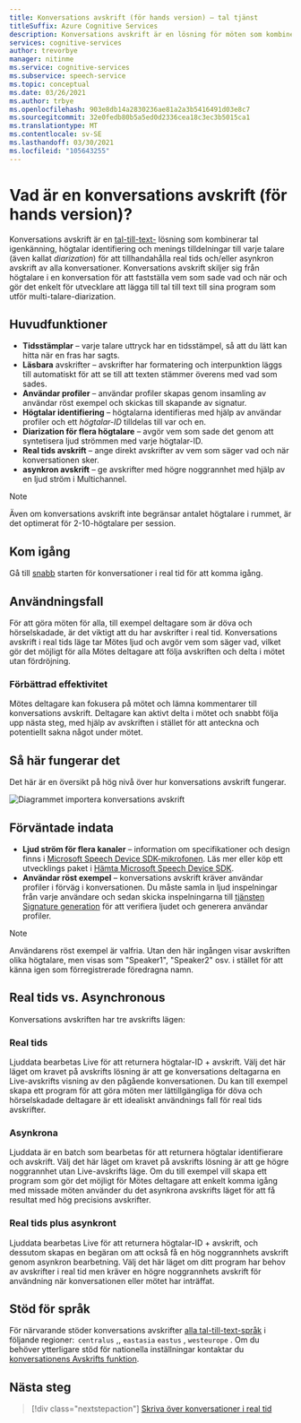 ```yaml
---
title: Konversations avskrift (för hands version) – tal tjänst
titleSuffix: Azure Cognitive Services
description: Konversations avskrift är en lösning för möten som kombinerar igenkänning, högtalar-ID och diarization för att tillhandahålla avskrift av alla konversationer.
services: cognitive-services
author: trevorbye
manager: nitinme
ms.service: cognitive-services
ms.subservice: speech-service
ms.topic: conceptual
ms.date: 03/26/2021
ms.author: trbye
ms.openlocfilehash: 903e8db14a2830236ae81a2a3b5416491d03e8c7
ms.sourcegitcommit: 32e0fedb80b5a5ed0d2336cea18c3ec3b5015ca1
ms.translationtype: MT
ms.contentlocale: sv-SE
ms.lasthandoff: 03/30/2021
ms.locfileid: "105643255"
---
```

# <a name="what-is-conversation-transcription-preview"></a>Vad är en konversations avskrift (för hands version)?

Konversations avskrift är en [tal-till-text-](speech-to-text.md) lösning som kombinerar tal igenkänning, högtalar identifiering och menings tilldelningar till varje talare (även kallat _diarization_) för att tillhandahålla real tids och/eller asynkron avskrift av alla konversationer. Konversations avskrift skiljer sig från högtalare i en konversation för att fastställa vem som sade vad och när och gör det enkelt för utvecklare att lägga till tal till text till sina program som utför multi-talare-diarization.

## <a name="key-features"></a>Huvudfunktioner

- **Tidsstämplar** – varje talare uttryck har en tidsstämpel, så att du lätt kan hitta när en fras har sagts.
- **Läsbara** avskrifter – avskrifter har formatering och interpunktion läggs till automatiskt för att se till att texten stämmer överens med vad som sades.
- **Användar profiler** – användar profiler skapas genom insamling av användar röst exempel och skickas till skapande av signatur.
- **Högtalar identifiering** – högtalarna identifieras med hjälp av användar profiler och ett _högtalar-ID_ tilldelas till var och en.
- **Diarization för flera högtalare** – avgör vem som sade det genom att syntetisera ljud strömmen med varje högtalar-ID.
- **Real tids avskrift** – ange direkt avskrifter av vem som säger vad och när konversationen sker.
- **asynkron avskrift** – ge avskrifter med högre noggrannhet med hjälp av en ljud ström i Multichannel.

> [!NOTE]
> Även om konversations avskrift inte begränsar antalet högtalare i rummet, är det optimerat för 2-10-högtalare per session.

## <a name="get-started"></a>Kom igång

Gå till [snabb](how-to-use-conversation-transcription.md) starten för konversationer i real tid för att komma igång.

## <a name="use-cases"></a>Användningsfall

För att göra möten för alla, till exempel deltagare som är döva och hörselskadade, är det viktigt att du har avskrifter i real tid. Konversations avskrift i real tids läge tar Mötes ljud och avgör vem som säger vad, vilket gör det möjligt för alla Mötes deltagare att följa avskriften och delta i mötet utan fördröjning.

### <a name="improved-efficiency"></a>Förbättrad effektivitet

Mötes deltagare kan fokusera på mötet och lämna kommentarer till konversations avskrift. Deltagare kan aktivt delta i mötet och snabbt följa upp nästa steg, med hjälp av avskriften i stället för att anteckna och potentiellt sakna något under mötet.

## <a name="how-it-works"></a>Så här fungerar det

Det här är en översikt på hög nivå över hur konversations avskrift fungerar.

![Diagrammet importera konversations avskrift](media/scenarios/conversation-transcription-service.png)

## <a name="expected-inputs"></a>Förväntade indata

- **Ljud ström för flera kanaler** – information om specifikationer och design finns i [Microsoft Speech Device SDK-mikrofonen](./speech-devices-sdk-microphone.md). Läs mer eller köp ett utvecklings paket i [Hämta Microsoft Speech Device SDK](./get-speech-devices-sdk.md).
- **Användar röst exempel** – konversations avskrift kräver användar profiler i förväg i konversationen. Du måste samla in ljud inspelningar från varje användare och sedan skicka inspelningarna till [tjänsten Signature generation](https://aka.ms/cts/signaturegenservice) för att verifiera ljudet och generera användar profiler.

> [!NOTE]
> Användarens röst exempel är valfria. Utan den här ingången visar avskriften olika högtalare, men visas som "Speaker1", "Speaker2" osv. i stället för att känna igen som förregistrerade föredragna namn.


## <a name="real-time-vs-asynchronous"></a>Real tids vs. Asynchronous

Konversations avskriften har tre avskrifts lägen:

### <a name="real-time"></a>Real tids

Ljuddata bearbetas Live för att returnera högtalar-ID + avskrift. Välj det här läget om kravet på avskrifts lösning är att ge konversations deltagarna en Live-avskrifts visning av den pågående konversationen. Du kan till exempel skapa ett program för att göra möten mer lättillgängliga för döva och hörselskadade deltagare är ett idealiskt användnings fall för real tids avskrifter.

### <a name="asynchronous"></a>Asynkrona

Ljuddata är en batch som bearbetas för att returnera högtalar identifierare och avskrift. Välj det här läget om kravet på avskrifts lösning är att ge högre noggrannhet utan Live-avskrifts läge. Om du till exempel vill skapa ett program som gör det möjligt för Mötes deltagare att enkelt komma igång med missade möten använder du det asynkrona avskrifts läget för att få resultat med hög precisions avskrifter.

### <a name="real-time-plus-asynchronous"></a>Real tids plus asynkront

Ljuddata bearbetas Live för att returnera högtalar-ID + avskrift, och dessutom skapas en begäran om att också få en hög noggrannhets avskrift genom asynkron bearbetning. Välj det här läget om ditt program har behov av avskrifter i real tid men kräver en högre noggrannhets avskrift för användning när konversationen eller mötet har inträffat.

## <a name="language-support"></a>Stöd för språk

För närvarande stöder konversations avskrifter [alla tal-till-text-språk](language-support.md#speech-to-text) i följande regioner:  `centralus` ,, `eastasia` `eastus` , `westeurope` . Om du behöver ytterligare stöd för nationella inställningar kontaktar du [konversationens Avskrifts funktion](mailto:CTSFeatureCrew@microsoft.com).

## <a name="next-steps"></a>Nästa steg

> [!div class="nextstepaction"]
> [Skriva över konversationer i real tid](how-to-use-conversation-transcription.md)
